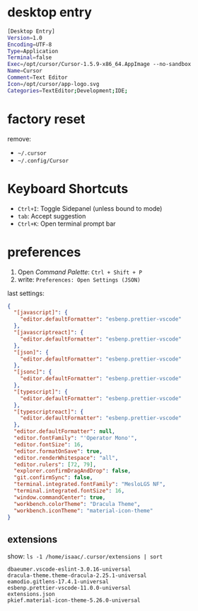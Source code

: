 # desktop entry

```sh
[Desktop Entry]
Version=1.0
Encoding=UTF-8
Type=Application
Terminal=false
Exec=/opt/cursor/Cursor-1.5.9-x86_64.AppImage --no-sandbox
Name=Cursor
Comment=Text Editor
Icon=/opt/cursor/app-logo.svg
Categories=TextEditor;Development;IDE;
```

# factory reset

remove:

- `~/.cursor`
- `~/.config/Cursor`

# Keyboard Shortcuts

- `Ctrl+I`: Toggle Sidepanel (unless bound to mode)
- `tab`: Accept suggestion
- `Ctrl+K`: Open terminal prompt bar

# preferences

1. Open _Command Palette_: `Ctrl + Shift + P`
1. write: `Preferences: Open Settings (JSON)`

last settings:

```json
{
  "[javascript]": {
    "editor.defaultFormatter": "esbenp.prettier-vscode"
  },
  "[javascriptreact]": {
    "editor.defaultFormatter": "esbenp.prettier-vscode"
  },
  "[json]": {
    "editor.defaultFormatter": "esbenp.prettier-vscode"
  },
  "[jsonc]": {
    "editor.defaultFormatter": "esbenp.prettier-vscode"
  },
  "[typescript]": {
    "editor.defaultFormatter": "esbenp.prettier-vscode"
  },
  "[typescriptreact]": {
    "editor.defaultFormatter": "esbenp.prettier-vscode"
  },
  "editor.defaultFormatter": null,
  "editor.fontFamily": "'Operator Mono'",
  "editor.fontSize": 16,
  "editor.formatOnSave": true,
  "editor.renderWhitespace": "all",
  "editor.rulers": [72, 79],
  "explorer.confirmDragAndDrop": false,
  "git.confirmSync": false,
  "terminal.integrated.fontFamily": "MesloLGS NF",
  "terminal.integrated.fontSize": 16,
  "window.commandCenter": true,
  "workbench.colorTheme": "Dracula Theme",
  "workbench.iconTheme": "material-icon-theme"
}
```

## extensions

show: `ls -1 /home/isaac/.cursor/extensions | sort`

```
dbaeumer.vscode-eslint-3.0.16-universal
dracula-theme.theme-dracula-2.25.1-universal
eamodio.gitlens-17.4.1-universal
esbenp.prettier-vscode-11.0.0-universal
extensions.json
pkief.material-icon-theme-5.26.0-universal
```
